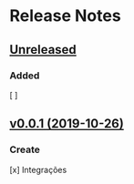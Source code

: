 # Release Notes

## [Unreleased](https://github.com/sierratecnologia/finder/compare/0.0.1...master)

### Added

[ ] 

## [v0.0.1 (2019-10-26)](https://github.com/sierratecnologia/finder/compare/...0.0.1)

### Create
[x] Integrações